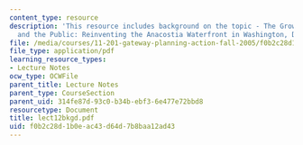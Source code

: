 ```yaml
---
content_type: resource
description: 'This resource includes background on the topic - The Growth Machine
  and the Public: Reinventing the Anacostia Waterfront in Washington, DC.'
file: /media/courses/11-201-gateway-planning-action-fall-2005/f0b2c28d1b0eac43d64d7b8baa12ad43_lect12bkgd.pdf
file_type: application/pdf
learning_resource_types:
- Lecture Notes
ocw_type: OCWFile
parent_title: Lecture Notes
parent_type: CourseSection
parent_uid: 314fe87d-93c0-b34b-ebf3-6e477e72bbd8
resourcetype: Document
title: lect12bkgd.pdf
uid: f0b2c28d-1b0e-ac43-d64d-7b8baa12ad43
---
```

